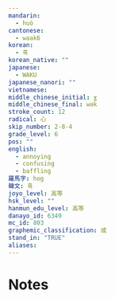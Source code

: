 ```yaml
---
mandarin:
  - huò
cantonese:
  - waak6
korean:
  - 혹
korean_native: ""
japanese:
  - WAKU
japanese_nanori: ""
vietnamese:
middle_chinese_initial: ɣ
middle_chinese_final: wǝk
stroke_count: 12
radical: 心
skip_number: 2-8-4
grade_level: 6
pos: ""
english:
  - annoying
  - confusing
  - baffling
羅馬字: hog
韓文: 혹
joyo_level: 高等
hsk_level: ""
hanmun_edu_level: 高等
danayo_id: 6349
mc_id: 803
graphemic_classification: 或
stand_in: "TRUE"
aliases:
---
```


# Notes
